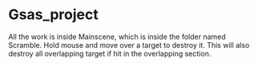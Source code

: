 # Gsas_project
All the work is inside Mainscene, which is inside the folder named Scramble.
Hold mouse and move over a target to destroy it. This will also destroy all overlapping target if hit in the overlapping section.
